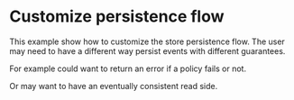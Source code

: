 # Customize persistence flow

This example show how to customize the store persistence flow. The user may need to have a different way persist events
with different guarantees.

For example could want to return an error if a policy fails or not.

Or may want to have an eventually consistent read side.
